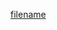 



<!-- UI -->
[filename](https://raw.githubusercontent.com/puzzlelang/puzzle-catalog/README.md ':include')

<!-- ELEMENTS >
[filename](https://raw.githubusercontent.com/puzzlelang/puzzle-catalog/master/modules/elements/Readme.md ':include')

<!-- REST >
[filename](https://raw.githubusercontent.com/puzzlelang/puzzle-catalog/master/modules/rest/Readme.md ':include')

<!-- API >
[filename](https://raw.githubusercontent.com/puzzlelang/puzzle-catalog/master/modules/api/Readme.md ':include')-->
